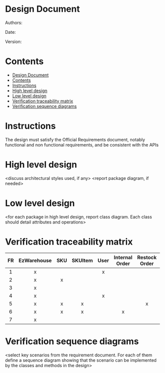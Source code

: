 # Design Document 


Authors: 

Date:

Version:


# Contents

- [Design Document](#design-document)
- [Contents](#contents)
- [Instructions](#instructions)
- [High level design](#high-level-design)
- [Low level design](#low-level-design)
- [Verification traceability matrix](#verification-traceability-matrix)
- [Verification sequence diagrams](#verification-sequence-diagrams)

# Instructions

The design must satisfy the Official Requirements document, notably functional and non functional requirements, and be consistent with the APIs

# High level design 

<discuss architectural styles used, if any>
<report package diagram, if needed>






# Low level design

<for each package in high level design, report class diagram. Each class should detail attributes and operations>









# Verification traceability matrix

| FR | EzWarehouse | SKU | SKUItem | User | Internal Order | Restock Order | Return Order | Position | Item | Test | Test Descriptor | DBManager |
| :---: | :---: | :---: | :---: | :---: | :---: | :---: | :---: | :---: | :---: | :---: | :---: | :---: |
| 1 | x | | | x | | | | | |  |  | x |
| 2 | x | x | | | | | | | |  |  | x |
| 3 | x | | |  | | | | x | | x | x | x |
| 4 | x | | | x | |  | | | |  |  | x |
| 5 | x | x | x |  | | x | x | | | x | x | x |
| 6 | x | x | x | | x |  | | | |  |  | x |
| 7 | x | | | | | | | | x |  |  | x |









# Verification sequence diagrams 
\<select key scenarios from the requirement document. For each of them define a sequence diagram showing that the scenario can be implemented by the classes and methods in the design>


